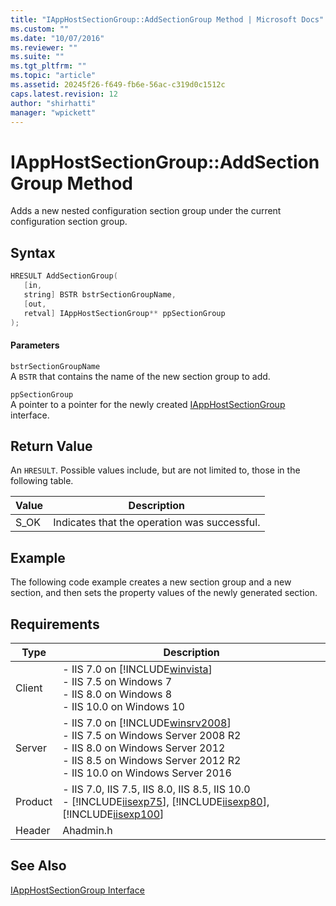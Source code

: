 ```yaml
---
title: "IAppHostSectionGroup::AddSectionGroup Method | Microsoft Docs"
ms.custom: ""
ms.date: "10/07/2016"
ms.reviewer: ""
ms.suite: ""
ms.tgt_pltfrm: ""
ms.topic: "article"
ms.assetid: 20245f26-f649-fb6e-56ac-c319d0c1512c
caps.latest.revision: 12
author: "shirhatti"
manager: "wpickett"
---
```

# IAppHostSectionGroup::AddSectionGroup Method
Adds a new nested configuration section group under the current configuration section group.  
  
## Syntax  
  
```cpp  
HRESULT AddSectionGroup(  
   [in,  
   string] BSTR bstrSectionGroupName,  
   [out,  
   retval] IAppHostSectionGroup** ppSectionGroup  
);  
```  
  
#### Parameters  
 `bstrSectionGroupName`  
 A `BSTR` that contains the name of the new section group to add.  
  
 `ppSectionGroup`  
 A pointer to a pointer for the newly created [IAppHostSectionGroup](../../web-development-reference\webdev-native-api-reference/iapphostsectiongroup-interface.md) interface.  
  
## Return Value  
 An `HRESULT`. Possible values include, but are not limited to, those in the following table.  
  
|Value|Description|  
|-----------|-----------------|  
|S_OK|Indicates that the operation was successful.|  
  
## Example  
 The following code example creates a new section group and a new section, and then sets the property values of the newly generated section.  
  
<!-- TODO: review snippet reference  [!CODE [IAppHostAdminLibrary#6](IAppHostAdminLibrary#6)]  -->  
  
## Requirements  
  
|Type|Description|  
|----------|-----------------|  
|Client|-   IIS 7.0 on [!INCLUDE[winvista](../../wmi-provider/includes/winvista-md.md)]<br />-   IIS 7.5 on Windows 7<br />-   IIS 8.0 on Windows 8<br />-   IIS 10.0 on Windows 10|  
|Server|-   IIS 7.0 on [!INCLUDE[winsrv2008](../../wmi-provider/includes/winsrv2008-md.md)]<br />-   IIS 7.5 on Windows Server 2008 R2<br />-   IIS 8.0 on Windows Server 2012<br />-   IIS 8.5 on Windows Server 2012 R2<br />-   IIS 10.0 on Windows Server 2016|  
|Product|-   IIS 7.0, IIS 7.5, IIS 8.0, IIS 8.5, IIS 10.0<br />-   [!INCLUDE[iisexp75](../../web-development-reference/native-code-api-reference/includes/iisexp75-md.md)], [!INCLUDE[iisexp80](../../web-development-reference/native-code-api-reference/includes/iisexp80-md.md)], [!INCLUDE[iisexp100](../../web-development-reference/native-code-api-reference/includes/iisexp100-md.md)]|  
|Header|Ahadmin.h|  
  
## See Also  
 [IAppHostSectionGroup Interface](../../web-development-reference\webdev-native-api-reference/iapphostsectiongroup-interface.md)
